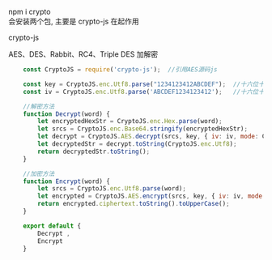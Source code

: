 <!--
 * @Description: 
 * @Author: xlm
 * @Date: 2023-02-18 17:44:18
 * @LastEditTime: 2023-02-18 17:46:56
 * @LastEditors: xlm
-->


npm i crypto  
会安装两个包, 主要是 crypto-js 在起作用

crypto-js

AES、DES、Rabbit、RC4、Triple DES 加解密  

```js
    const CryptoJS = require('crypto-js');  //引用AES源码js

    const key = CryptoJS.enc.Utf8.parse("1234123412ABCDEF");  //十六位十六进制数作为密钥
    const iv = CryptoJS.enc.Utf8.parse('ABCDEF1234123412');   //十六位十六进制数作为密钥偏移量

    //解密方法
    function Decrypt(word) {
        let encryptedHexStr = CryptoJS.enc.Hex.parse(word);
        let srcs = CryptoJS.enc.Base64.stringify(encryptedHexStr);
        let decrypt = CryptoJS.AES.decrypt(srcs, key, { iv: iv, mode: CryptoJS.mode.CBC, padding: CryptoJS.pad.Pkcs7 });
        let decryptedStr = decrypt.toString(CryptoJS.enc.Utf8);
        return decryptedStr.toString();
    }

    //加密方法
    function Encrypt(word) {
        let srcs = CryptoJS.enc.Utf8.parse(word);
        let encrypted = CryptoJS.AES.encrypt(srcs, key, { iv: iv, mode: CryptoJS.mode.CBC, padding: CryptoJS.pad.Pkcs7 });
        return encrypted.ciphertext.toString().toUpperCase();
    }

    export default {
        Decrypt ,
        Encrypt
    }

```